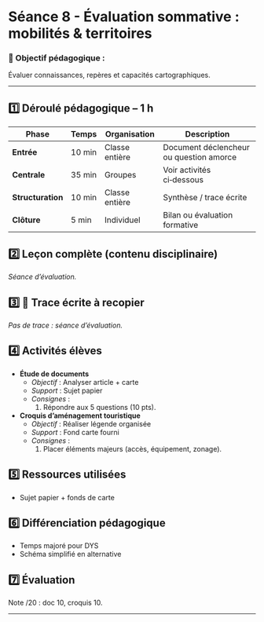 # Séance 8 - Évaluation sommative : mobilités & territoires

### 🎯 Objectif pédagogique :

Évaluer connaissances, repères et capacités cartographiques.

---

## **1️⃣ Déroulé pédagogique – 1 h**
| Phase | Temps | Organisation | Description |
|-------|-------|--------------|-------------|
| **Entrée** | 10 min | Classe entière | Document déclencheur ou question amorce |
| **Centrale** | 35 min | Groupes | Voir activités ci‑dessous |
| **Structuration** | 10 min | Classe entière | Synthèse / trace écrite |
| **Clôture** | 5 min | Individuel | Bilan ou évaluation formative |

## **2️⃣ Leçon complète (contenu disciplinaire)**

*Séance d’évaluation.*

## **3️⃣ 📝 Trace écrite à recopier**

*Pas de trace : séance d’évaluation.*

## **4️⃣ Activités élèves**

- **Étude de documents**
  - *Objectif* : Analyser article + carte
  - *Support* : Sujet papier
  - *Consignes* :
    1. Répondre aux 5 questions (10 pts).
- **Croquis d’aménagement touristique**
  - *Objectif* : Réaliser légende organisée
  - *Support* : Fond carte fourni
  - *Consignes* :
    1. Placer éléments majeurs (accès, équipement, zonage).

## **5️⃣ Ressources utilisées**

- Sujet papier + fonds de carte

## **6️⃣ Différenciation pédagogique**

- Temps majoré pour DYS
- Schéma simplifié en alternative

## **7️⃣ Évaluation**

Note /20 : doc 10, croquis 10.

---
